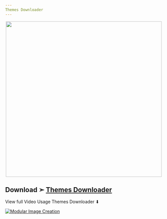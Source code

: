 ```yaml
---
Themes Downloader
---
```


<p align="center">
  <img width="500" height="500" src="https://user-images.githubusercontent.com/6248794/134047896-73e5d6ae-0b0a-4686-a98b-f50ccbfd0204.png">
</p>

## Download ➣ [Themes Downloader](https://github.com/chris1111/My-Simple-OC-Themes/releases/download/V1/ThemesDownloader.dmg.zip)

View full Video Usage Themes Downloader  ⬇︎

[![Modular Image Creation](https://user-images.githubusercontent.com/6248794/134072536-7c46b8cc-4d8b-42f9-a28a-3c02734f1f5d.png)](https://youtu.be/QThh3seO_Dg)
